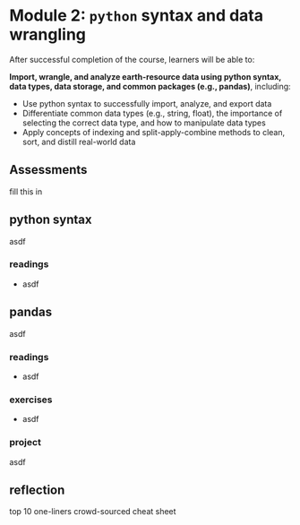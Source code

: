 # Module 2: `python` syntax and data wrangling

After successful completion of the course, learners will be able to:

**Import, wrangle, and analyze earth-resource data using python syntax, data types, data storage, and common packages (e.g., pandas)**, including:
- Use python syntax to successfully import, analyze, and export data
- Differentiate common data types (e.g., string, float), the importance of selecting the correct data type, and how to manipulate data types
- Apply concepts of indexing and split-apply-combine methods to clean, sort, and distill real-world data

## Assessments
fill this in

## python syntax
asdf

### readings
- asdf

## pandas
asdf

### readings
- asdf

### exercises
- asdf

### project
asdf

## reflection
top 10 one-liners crowd-sourced cheat sheet
